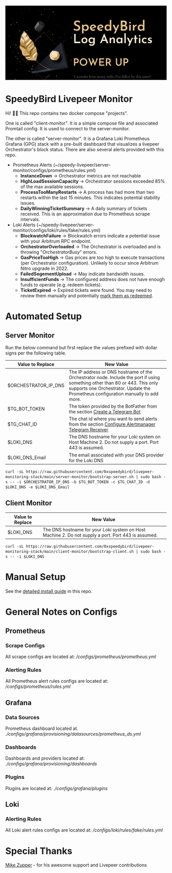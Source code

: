 ![Power Up](images/power_up.png "Power Up")
# SpeedyBird Livepeer Monitor
Hi! :baby_chick::baby_chick: This repo contains two docker compose "projects".

One is called "client-monitor".  It is a simple compose file and associated Promtail config.  It is used to connect to the server-monitor.

The other is called "server-monitor".  It is a Grafana Loki Prometheus Grafana (GPG) stack with a pre-built dashboard that visualizes a livepeer Orchestrator's block status.  There are also several alerts provided with this repo.

-   Prometheus Alerts (~/speedy-livepeer/server-monitor/configs/prometheus/rules.yml)   
	- **InstanceDown** -> Orchestrator metrics are not reachable
	- **HighLoadSessionCapacity** -> Orchestrator sessions exceeded 85% of the max available sessions.
	- **ProcessTooManyRestarts** -> A process has had more than two restarts within the last 15 minutes. This indicates potential stability issues.
	- **DailyWinningTicketSummary** -> A daily summary of tickets received. This is an approximation due to Prometheus scrape intervals.
   -   Loki Alerts (~/speedy-livepeer/server-monitor/configs/loki/rules/fake/rules.yml)
	   - **BlockwatchFailure** -> Blockwatch errors indicate a potential issue with your Arbitrum RPC endpoint.
	   - **OrchestratorOverloaded** -> The Orchestrator is overloaded and is throwing "*OrchestratorBusy*" errors.
	   - **GasPriceTooHigh** -> Gas prices are too high to execute transactions (per Orchestrator configuration). Unlikely to occur since Arbitrum Nitro upgrade in 2022.
	   - **FailedSegementUpload** -> May indicate bandwidth issues.
	   - **InsufficientFunds** -> The configured address does not have enough funds to operate (e.g. redeem tickets).
       - **TicketExpired** -> Expired tickets were found. You may need to review them manually and potentially [mark them as redeemed](https://gist.github.com/yondonfu/ea57cfe9510b6526288d456229a3d61e).

# Automated Setup
## Server Monitor

Run the below command but first replace the values prefixed with dollar signs per the following table.

| **Value to Replace** | **New Value** |
| --- | --- |
| $ORCHESTRATOR\_IP\_DNS | The IP address or DNS hostname of the Orchestrator node. Include the port if using something other than 80 or 443. This only supports one Orchestrator.  Update the Prometheus configuration manually to add more.|
| $TG\_BOT\_TOKEN | The token provided by the BotFather from the section [Create a Telegram Bot](#_z0880pkjt81e) |
| $TG\_CHAT\_ID | The chat id where you want to send alerts from the section [Configure Alertmanager Telegram Receiver](#_tqb42d1chxu8) |
| $LOKI\_DNS | The DNS hostname for your Loki system on Host Machine 2.  Do not supply a port.  Port 443 is assumed.|
| $LOKI\_DNS\_Email | The email associated with your DNS provider for the Loki DNS |


    curl -sL https://raw.githubusercontent.com/0xspeedybird/livepeer-monitoring-stack/main/server-monitor/bootstrap-server.sh | sudo bash -s -- -i $ORCHESTRATOR_IP_DNS -b $TG_BOT_TOKEN -c $TG_CHAT_ID -d $LOKI_DNS -e $LOKI_DNS_Email

## Client Monitor

| Value to Replace |  New Value|
|--|--|
| $LOKI\_DNS | The DNS hostname for your Loki system on Host Machine 2.  Do not supply a port.  Port 443 is assumed.|

    curl -sL https://raw.githubusercontent.com/0xspeedybird/livepeer-monitoring-stack/main/client-monitor/bootstrap-client.sh | sudo bash -s -- -i $LOKI_DNS

# Manual Setup

See the [detailed install guide](INSTALL_GUIDE.md) in this repo.

# General Notes on Configs
## Prometheus
### Scrape Configs
All scrape configs are located at: */configs/prometheus/prometheus.yml*  
### Alerting Rules
All Prometheus alert rules configs are located at: */configs/prometheus/rules.yml* 
## Grafana
### Data Sources
Prometheus dashboard located at. *./configs/grafana/provisioning/datasources/prometheus_ds.yml*
### Dashboards
Dashboards and providers located at: *./configs/grafana/provisioning/dashboards*
### Plugins
Plugins are located at: *./configs/grafana/plugins*
## Loki
### Alerting Rules
All Loki alert rules configs are located at: */configs/loki/rules/fake/rules.yml*

# Special Thanks
[Mike Zupper](https://github.com/mikezupper) - for his awesome support and Livepeer contributions